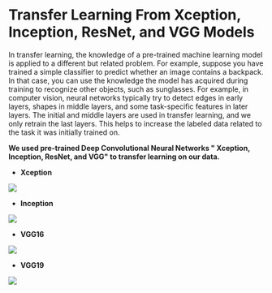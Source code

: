 # Transfer Learning From Xception, Inception, ResNet, and VGG Models


In transfer learning, the knowledge of a pre-trained machine learning model is applied to a different but related problem. For example, suppose you have trained a simple classifier to predict whether an image contains a backpack. In that case, you can use the knowledge the model has acquired during training to recognize other objects, such as sunglasses. For example, in computer vision, neural networks typically try to detect edges in early layers, shapes in middle layers, and some task-specific features in later layers. The initial and middle layers are used in transfer learning, and we only retrain the last layers. This helps to increase the labeled data related to the task it was initially trained on.

**We used pre-trained Deep Convolutional Neural Networks " Xception, Inception, ResNet, and VGG" to transfer learning on our data.**

* **Xception**
 
 ![](https://github.com/Fateme-Azizabadi/Transfer-Learning-From-Xception-Inception-ResNet-VGG-Models/blob/main/Images/Xception.png)

* **Inception**
 
 ![](https://github.com/Fateme-Azizabadi/Transfer-Learning-From-Xception-Inception-ResNet-VGG-Models/blob/main/Images/Inception.png)

* **VGG16**
 
 ![](https://github.com/Fateme-Azizabadi/Transfer-Learning-From-Xception-Inception-ResNet-VGG-Models/blob/main/Images/VGG16.png)

* **VGG19**
 
 ![](https://github.com/Fateme-Azizabadi/Transfer-Learning-From-Xception-Inception-ResNet-VGG-Models/blob/main/Images/VGG19.png)
 
 
